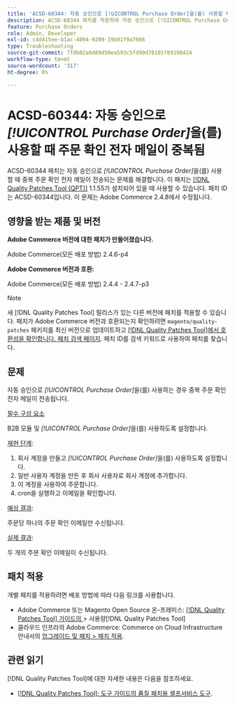 ```yaml
---
title: 'ACSD-60344: 자동 승인으로 [!UICONTROL Purchase Order]을(를) 사용할 때 주문 확인 전자 메일이 중복됨'
description: ACSD-60344 패치를 적용하여 자동 승인으로 [!UICONTROL Purchase Order]을(를) 사용할 때 중복 주문 확인 전자 메일이 전송되는 Adobe Commerce 문제를 해결합니다.
feature: Purchase Orders
role: Admin, Developer
exl-id: c4d415ee-b1ac-4094-9209-19b91f9a7666
type: Troubleshooting
source-git-commit: 7fdb02a6d89d50ea593c5fd99d78101f89198424
workflow-type: tm+mt
source-wordcount: '317'
ht-degree: 0%

---
```


# ACSD-60344: 자동 승인으로 *[!UICONTROL Purchase Order]*&#x200B;을(를) 사용할 때 주문 확인 전자 메일이 중복됨

ACSD-60344 패치는 자동 승인으로 *[!UICONTROL Purchase Order]*&#x200B;을(를) 사용할 때 중복 주문 확인 전자 메일이 전송되는 문제를 해결합니다. 이 패치는 [[!DNL Quality Patches Tool (QPT)]](/help/tools/quality-patches-tool/quality-patches-tool-to-self-serve-quality-patches.md) 1.1.55가 설치되어 있을 때 사용할 수 있습니다. 패치 ID는 ACSD-60344입니다. 이 문제는 Adobe Commerce 2.4.8에서 수정됩니다.

## 영향을 받는 제품 및 버전

**Adobe Commerce 버전에 대한 패치가 만들어졌습니다.**

Adobe Commerce(모든 배포 방법) 2.4.6-p4

**Adobe Commerce 버전과 호환:**

Adobe Commerce(모든 배포 방법) 2.4.4 - 2.4.7-p3


>[!NOTE]
>
>새 [!DNL Quality Patches Tool] 릴리스가 있는 다른 버전에 패치를 적용할 수 있습니다. 패치가 Adobe Commerce 버전과 호환되는지 확인하려면 `magento/quality-patches` 패키지를 최신 버전으로 업데이트하고 [[!DNL Quality Patches Tool]에서 호환성을 확인합니다. 패치 검색 페이지](https://experienceleague.adobe.com/tools/commerce-quality-patches/index.html). 패치 ID를 검색 키워드로 사용하여 패치를 찾습니다.

## 문제

자동 승인으로 *[!UICONTROL Purchase Order]*&#x200B;을(를) 사용하는 경우 중복 주문 확인 전자 메일이 전송됩니다.

<u>필수 구성 요소</u>

B2B 모듈 및 *[!UICONTROL Purchase Order]*&#x200B;을(를) 사용하도록 설정합니다.

<u>재현 단계</u>:

1. 회사 계정을 만들고 *[!UICONTROL Purchase Order]*&#x200B;을(를) 사용하도록 설정합니다.
1. 일반 사용자 계정을 만든 후 회사 사용자로 회사 계정에 추가합니다.
1. 이 계정을 사용하여 주문합니다.
1. cron을 실행하고 이메일을 확인합니다.

<u>예상 결과</u>:

주문당 하나의 주문 확인 이메일만 수신됩니다.

<u>실제 결과</u>:

두 개의 주문 확인 이메일이 수신됩니다.

## 패치 적용

개별 패치를 적용하려면 배포 방법에 따라 다음 링크를 사용합니다.

* Adobe Commerce 또는 Magento Open Source 온-프레미스: [[!DNL Quality Patches Tool]  가이드의 ](/help/tools/quality-patches-tool/usage.md)> 사용량[!DNL Quality Patches Tool]
* 클라우드 인프라의 Adobe Commerce: Commerce on Cloud Infrastructure 안내서의 [업그레이드 및 패치 > 패치 적용](https://experienceleague.adobe.com/docs/commerce-cloud-service/user-guide/develop/upgrade/apply-patches.html).


## 관련 읽기

[!DNL Quality Patches Tool]에 대한 자세한 내용은 다음을 참조하세요.

* [[!DNL Quality Patches Tool]: 도구 가이드의 품질 패치용 셀프서비스 도구](/help/tools/quality-patches-tool/quality-patches-tool-to-self-serve-quality-patches.md).
